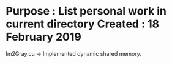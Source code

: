 Purpose : List personal work in current directory
Created : 18 February 2019
=================================================
Im2Gray.cu
  -> Implemented dynamic shared memory.
